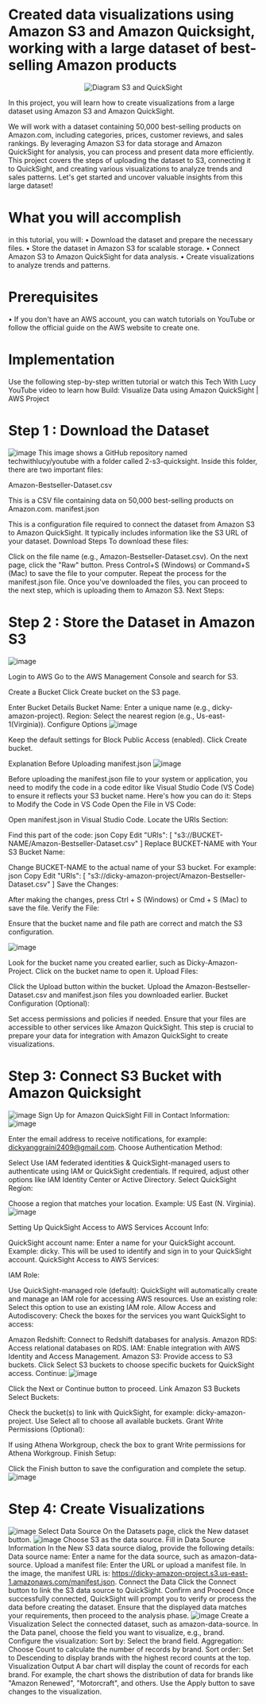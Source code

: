 # Created data visualizations using Amazon S3 and Amazon Quicksight, working with a large dataset of best-selling Amazon products
<div align="center">
  <img src="![s3 and quicksight drawio](https://github.com/user-attachments/assets/0c9ccda1-9b12-4841-8c87-eb2297c6527d)" alt="Diagram S3 and QuickSight">
</div>

In this project, you will learn how to create visualizations from a large dataset using Amazon S3 and Amazon QuickSight. 

We will work with a dataset containing 50,000 best-selling products on Amazon.com, including categories, prices, customer reviews, and sales rankings. By leveraging Amazon S3 for data storage and Amazon QuickSight for analysis, you can process and present data more efficiently. This project covers the steps of uploading the dataset to S3, connecting it to QuickSight, and creating various visualizations to analyze trends and sales patterns. Let's get started and uncover valuable insights from this large dataset! 

# What you will accomplish
in this tutorial, you will: 
• Download the dataset and prepare the necessary files.
• Store the dataset in Amazon S3 for scalable storage.
• Connect Amazon S3 to Amazon QuickSight for data analysis.
• Create visualizations to analyze trends and patterns.

# Prerequisites
• If you don't have an AWS account, you can watch tutorials on YouTube or follow the official guide on the AWS website to create one.

# Implementation
Use the following step-by-step written tutorial or watch this Tech With Lucy YouTube video to learn how Build: Visualize Data using Amazon QuickSight | AWS Project

# Step 1 : Download the Dataset
![image](https://github.com/user-attachments/assets/682c696c-3e0b-48ec-97b5-c7f9546d7ce3)
This image shows a GitHub repository named techwithlucy/youtube with a folder called 2-s3-quicksight. Inside this folder, there are two important files:

Amazon-Bestseller-Dataset.csv

This is a CSV file containing data on 50,000 best-selling products on Amazon.com.
manifest.json

This is a configuration file required to connect the dataset from Amazon S3 to Amazon QuickSight. It typically includes information like the S3 URL of your dataset.
Download Steps
To download these files:

Click on the file name (e.g., Amazon-Bestseller-Dataset.csv).
On the next page, click the "Raw" button.
Press Control+S (Windows) or Command+S (Mac) to save the file to your computer.
Repeat the process for the manifest.json file.
Once you've downloaded the files, you can proceed to the next step, which is uploading them to Amazon S3. 
Next Steps:
# Step 2 : Store the Dataset in Amazon S3
![image](https://github.com/user-attachments/assets/5a0488c1-ecb7-4c65-baa4-0331d30bac52)

Login to AWS
Go to the AWS Management Console and search for S3.

Create a Bucket
Click Create bucket on the S3 page.

Enter Bucket Details
Bucket Name: Enter a unique name (e.g., dicky-amazon-project).
Region: Select the nearest region (e.g., Us-east-1(Virginia)).
Configure Options
![image](https://github.com/user-attachments/assets/5abd4f7d-c81f-4bb5-888f-d507d56d7158)

Keep the default settings for Block Public Access (enabled).
Click Create bucket.

Explanation Before Uploading manifest.json
![image](https://github.com/user-attachments/assets/f465d93c-9228-4992-8820-0a53e09462ea)

Before uploading the manifest.json file to your system or application, you need to modify the code in a code editor like Visual Studio Code (VS Code) to ensure it reflects your S3 bucket name. Here's how you can do it:
Steps to Modify the Code in VS Code
Open the File in VS Code:

Open manifest.json in Visual Studio Code.
Locate the URIs Section:

Find this part of the code:
json
Copy
Edit
"URIs": [
    "s3://BUCKET-NAME/Amazon-Bestseller-Dataset.csv"
]
Replace BUCKET-NAME with Your S3 Bucket Name:

Change BUCKET-NAME to the actual name of your S3 bucket. For example:
json
Copy
Edit
"URIs": [
    "s3://dicky-amazon-project/Amazon-Bestseller-Dataset.csv"
]
Save the Changes:

After making the changes, press Ctrl + S (Windows) or Cmd + S (Mac) to save the file.
Verify the File:

Ensure that the bucket name and file path are correct and match the S3 configuration.


![image](https://github.com/user-attachments/assets/aa9b510f-7f83-4056-b965-c97c2457b7a1)

Look for the bucket name you created earlier, such as Dicky-Amazon-Project.
Click on the bucket name to open it.
Upload Files:

Click the Upload button within the bucket.
Upload the Amazon-Bestseller-Dataset.csv and manifest.json files you downloaded earlier.
Bucket Configuration (Optional):

Set access permissions and policies if needed.
Ensure that your files are accessible to other services like Amazon QuickSight.
This step is crucial to prepare your data for integration with Amazon QuickSight to create visualizations.

# Step 3: Connect S3 Bucket with Amazon Quicksight
![image](https://github.com/user-attachments/assets/cf32d312-26a4-49e0-9761-31b42c1a1c7b)
 Sign Up for Amazon QuickSight
Fill in Contact Information:
![image](https://github.com/user-attachments/assets/12f521eb-d0e9-4f54-bc0c-b180ccf0946b)

Enter the email address to receive notifications, for example: dickyanggraini2409@gmail.com.
Choose Authentication Method:

Select Use IAM federated identities & QuickSight-managed users to authenticate using IAM or QuickSight credentials.
If required, adjust other options like IAM Identity Center or Active Directory.
Select QuickSight Region:

Choose a region that matches your location. Example: US East (N. Virginia).
![image](https://github.com/user-attachments/assets/be82a327-d7be-4d2d-88ac-b26c5172eedc)

Setting Up QuickSight Access to AWS Services
Account Info:

QuickSight account name: Enter a name for your QuickSight account. Example: dicky.
This will be used to identify and sign in to your QuickSight account.
QuickSight Access to AWS Services:

IAM Role:

Use QuickSight-managed role (default): QuickSight will automatically create and manage an IAM role for accessing AWS resources.
Use an existing role: Select this option to use an existing IAM role.
Allow Access and Autodiscovery: Check the boxes for the services you want QuickSight to access:

Amazon Redshift: Connect to Redshift databases for analysis.
Amazon RDS: Access relational databases on RDS.
IAM: Enable integration with AWS Identity and Access Management.
Amazon S3: Provide access to S3 buckets.
Click Select S3 buckets to choose specific buckets for QuickSight access.
Continue:
![image](https://github.com/user-attachments/assets/a181ffbe-5994-4d89-b8b6-09b83a5a888a)

Click the Next or Continue button to proceed.
Link Amazon S3 Buckets
Select Buckets:

Check the bucket(s) to link with QuickSight, for example: dicky-amazon-project.
Use Select all to choose all available buckets.
Grant Write Permissions (Optional):

If using Athena Workgroup, check the box to grant Write permissions for Athena Workgroup.
Finish Setup:

Click the Finish button to save the configuration and complete the setup.
![image](https://github.com/user-attachments/assets/9c2ef9e0-cbcf-4896-81b3-e70fa76b5b3f)

# Step 4: Create Visualizations
![image](https://github.com/user-attachments/assets/eadd36d8-5c5f-4462-909b-e4c2daf1b879)
Select Data Source
On the Datasets page, click the New dataset button.
![image](https://github.com/user-attachments/assets/c3e1d225-5980-41a7-a2ab-19ec5143e94e)
Choose S3 as the data source.
Fill in Data Source Information
In the New S3 data source dialog, provide the following details:
Data source name: Enter a name for the data source, such as amazon-data-source.
Upload a manifest file: Enter the URL or upload a manifest file.
In the image, the manifest URL is:
https://dicky-amazon-project.s3.us-east-1.amazonaws.com/manifest.json.
Connect the Data
Click the Connect button to link the S3 data source to QuickSight.
Confirm and Proceed
Once successfully connected, QuickSight will prompt you to verify or process the data before creating the dataset.
Ensure that the displayed data matches your requirements, then proceed to the analysis phase.
![image](https://github.com/user-attachments/assets/aafbd4fc-12bc-4e4f-94b7-8ebac5393d51)
Create a Visualization
Select the connected dataset, such as amazon-data-source.
In the Data panel, choose the field you want to visualize, e.g., brand.
Configure the visualization:
Sort by: Select the brand field.
Aggregation: Choose Count to calculate the number of records by brand.
Sort order: Set to Descending to display brands with the highest record counts at the top.
Visualization Output
A bar chart will display the count of records for each brand.
For example, the chart shows the distribution of data for brands like "Amazon Renewed", "Motorcraft", and others.
Use the Apply button to save changes to the visualization.
